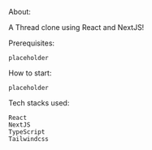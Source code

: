 About:

A Thread clone using React and NextJS!

Prerequisites:

    placeholder


How to start:

    placeholder

Tech stacks used:

    React
    NextJS
    TypeScript
    Tailwindcss
